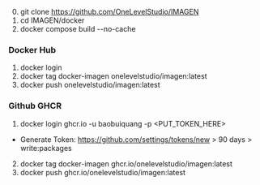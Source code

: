 0. git clone https://github.com/OneLevelStudio/IMAGEN
0. cd IMAGEN/docker
0. docker compose build --no-cache

### Docker Hub
1. docker login
2. docker tag docker-imagen onelevelstudio/imagen:latest
3. docker push onelevelstudio/imagen:latest

### Github GHCR
1. docker login ghcr.io -u baobuiquang -p <PUT_TOKEN_HERE>
  - Generate Token: https://github.com/settings/tokens/new > 90 days > write:packages
2. docker tag docker-imagen ghcr.io/onelevelstudio/imagen:latest
3. docker push ghcr.io/onelevelstudio/imagen:latest
